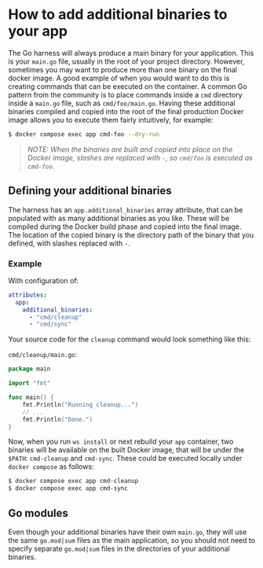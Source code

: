 # How to add additional binaries to your app

The Go harness will always produce a main binary for your application. This is your `main.go` file, usually in the root of your project directory. However, sometimes you may want to produce more than one binary on the final docker image. A good example of when you would want to do this is creating commands that can be executed on the container. A common Go pattern from the community is to place commands inside a `cmd` directory inside a `main.go` file, such as `cmd/foo/main.go`. Having these additional binaries compiled and copied into the root of the final production Docker image allows you to execute them fairly intuitively, for example:

```bash
$ docker compose exec app cmd-foo --dry-run
```

>_NOTE: When the binaries are built and copied into place on the Docker image, slashes are replaced with `-`, so `cmd/foo` is executed as `cmd-foo`._

## Defining your additional binaries

The harness has an `app.additional_binaries` array attribute, that can be populated with as many additional binaries as you like. These will be compiled during the Docker build phase and copied into the final image. The location of the copied binary is the directory path of the binary that you defined, with slashes replaced with `-`.

### Example

With configuration of:
```yaml
attributes:
  app:
    additional_binaries:
      - "cmd/cleanup"
      - "cmd/sync"
```

Your source code for the `cleanup` command would look something like this:

`cmd/cleanup/main.go`:
```go
package main

import "fmt"

func main() {
	fmt.Println("Running cleanup...")
	// ...
	fmt.Println("Done.")
}
```

Now, when you run `ws install` or next rebuild your `app` container, two binaries will be available on the built Docker image, that will be under the `$PATH`: `cmd-cleanup` and `cmd-sync`. These could be executed locally under `docker compose` as follows:

```bash
$ docker compose exec app cmd-cleanup
$ docker compose exec app cmd-sync
```

## Go modules

Even though your additional binaries have their own `main.go`, they will use the same `go.mod|sum` files as the main application, so you should not need to specify separate `go.mod|sum` files in the directories of your additional binaries.
